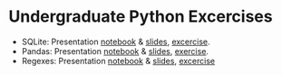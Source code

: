 # Undergraduate Python Excercises

* SQLite: Presentation [notebook](https://github.com/augeas/undergrad-python-exercises/blob/master/notebooks/sqlite_presentation.ipynb) & [slides](https://nbviewer.jupyter.org/format/slides/github/augeas/undergrad-python-exercises/blob/master/notebooks/sqlite_presentation.ipynb#/), [excercise](https://github.com/augeas/undergrad-python-exercises/blob/master/notebooks/sqlite_intro.ipynb).
* Pandas: Presentation [notebook](https://github.com/augeas/undergrad-python-exercises/blob/master/notebooks/pandas_presentation.ipynb) & [slides](https://nbviewer.jupyter.org/format/slides/github/augeas/undergrad-python-exercises/blob/master/notebooks/pandas_presentation.ipynb#/), [exercise](https://github.com/augeas/undergrad-python-exercises/blob/master/notebooks/pandas_intro.ipynb).
* Regexes: Presentation [notebook](https://github.com/augeas/undergrad-python-exercises/blob/master/notebooks/regex_presentation.ipynb) & [slides](https://nbviewer.jupyter.org/format/slides/github/augeas/undergrad-python-exercises/blob/master/notebooks/regex_presentation.ipynb#/), [excercise](https://github.com/augeas/undergrad-python-exercises/blob/master/notebooks/regex_intro.ipynb)